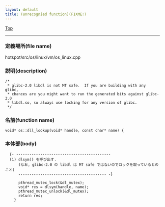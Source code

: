 ```yaml
---
layout: default
title: (unrecognied function)(FIXME!)
---
```

[Top](../index.html)

--- 
### 定義場所(file name)
hotspot/src/os/linux/vm/os_linux.cpp
### 説明(description)

```
/*
 * glibc-2.0 libdl is not MT safe.  If you are building with any glibc,
 * chances are you might want to run the generated bits against glibc-2.0
 * libdl.so, so always use locking for any version of glibc.
 */
```

### 名前(function name)
```
void* os::dll_lookup(void* handle, const char* name) {
```

### 本体部(body)
```
  {- -------------------------------------------
  (1) dlsym() を呼び出す.
      (なお, glibc-2.0 の libdl は MT safe ではないのでロックを取っているとのこと)
      ---------------------------------------- -}

	  pthread_mutex_lock(&dl_mutex);
	  void* res = dlsym(handle, name);
	  pthread_mutex_unlock(&dl_mutex);
	  return res;
	}
	
```


